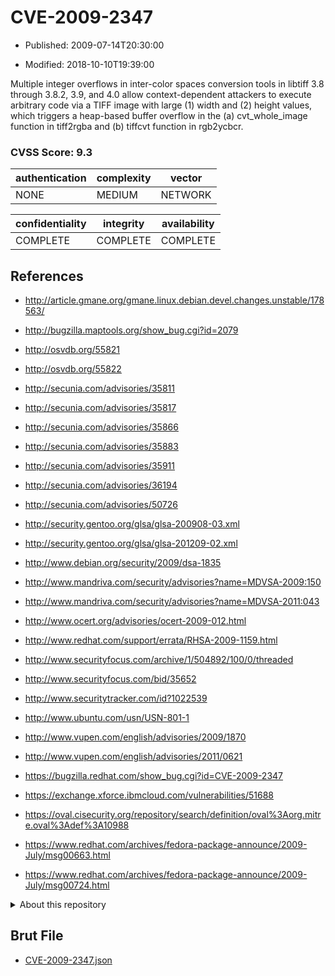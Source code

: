 # CVE-2009-2347

- Published: 2009-07-14T20:30:00

- Modified: 2018-10-10T19:39:00

Multiple integer overflows in inter-color spaces conversion tools in libtiff 3.8 through 3.8.2, 3.9, and 4.0 allow context-dependent attackers to execute arbitrary code via a TIFF image with large (1) width and (2) height values, which triggers a heap-based buffer overflow in the (a) cvt_whole_image function in tiff2rgba and (b) tiffcvt function in rgb2ycbcr.

### CVSS Score: **9.3**

| authentication | complexity | vector |
| --- | --- | --- |
| NONE | MEDIUM | NETWORK |

| confidentiality | integrity | availability |
| --- | --- | --- |
| COMPLETE | COMPLETE | COMPLETE |

## References

* http://article.gmane.org/gmane.linux.debian.devel.changes.unstable/178563/

* http://bugzilla.maptools.org/show_bug.cgi?id=2079

* http://osvdb.org/55821

* http://osvdb.org/55822

* http://secunia.com/advisories/35811

* http://secunia.com/advisories/35817

* http://secunia.com/advisories/35866

* http://secunia.com/advisories/35883

* http://secunia.com/advisories/35911

* http://secunia.com/advisories/36194

* http://secunia.com/advisories/50726

* http://security.gentoo.org/glsa/glsa-200908-03.xml

* http://security.gentoo.org/glsa/glsa-201209-02.xml

* http://www.debian.org/security/2009/dsa-1835

* http://www.mandriva.com/security/advisories?name=MDVSA-2009:150

* http://www.mandriva.com/security/advisories?name=MDVSA-2011:043

* http://www.ocert.org/advisories/ocert-2009-012.html

* http://www.redhat.com/support/errata/RHSA-2009-1159.html

* http://www.securityfocus.com/archive/1/504892/100/0/threaded

* http://www.securityfocus.com/bid/35652

* http://www.securitytracker.com/id?1022539

* http://www.ubuntu.com/usn/USN-801-1

* http://www.vupen.com/english/advisories/2009/1870

* http://www.vupen.com/english/advisories/2011/0621

* https://bugzilla.redhat.com/show_bug.cgi?id=CVE-2009-2347

* https://exchange.xforce.ibmcloud.com/vulnerabilities/51688

* https://oval.cisecurity.org/repository/search/definition/oval%3Aorg.mitre.oval%3Adef%3A10988

* https://www.redhat.com/archives/fedora-package-announce/2009-July/msg00663.html

* https://www.redhat.com/archives/fedora-package-announce/2009-July/msg00724.html

<details>
<summary>About this repository</summary> 

  This repository is part of the project [Live Hack CVE](https://github.com/Live-Hack-CVE). Main website can be found [www.live-hack.org](https://www.live-hack.org) 
  
  Made by [Sn0wAlice](https://github.com/Sn0wAlice) for the people that care about security and need to have a feed of the latest CVEs. Hope you enjoy it, don't forget to star the repo and follow me on [Twitter](https://twitter.com/Sn0wAlice) and [Github](https://github.com/Sn0wAlice). And that is my [personnal website](https://www.alice-snow.me/)

  - [Home Page](https://github.com/Live-Hack-CVE)
  - [Framework](https://github.com/Live-Hack-CVE/cve-framework)
  - [CVE database](https://github.com/Live-Hack-CVE/full_database)
  - [Changelog](https://github.com/Live-Hack-CVE/Changelog)
</details>

## Brut File

* [CVE-2009-2347.json](https://raw.githubusercontent.com/Live-Hack-CVE/full_database/main/cves/2009/CVE-2009-2347.json)

